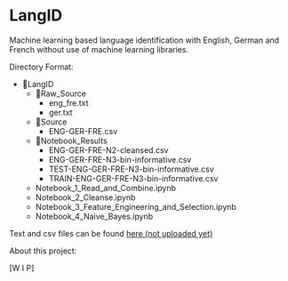 # LangID
Machine learning based language identification with English, German and French without use of machine learning libraries.

Directory Format:

- 📂LangID  
  - 📁Raw_Source  
    - eng_fre.txt  
    - ger.txt  
  - 📁Source  
    - ENG-GER-FRE.csv  
  - 📁Notebook_Results  
    - ENG-GER-FRE-N2-cleansed.csv  
    - ENG-GER-FRE-N3-bin-informative.csv  
    - TEST-ENG-GER-FRE-N3-bin-informative.csv  
    - TRAIN-ENG-GER-FRE-N3-bin-informative.csv  
  - Notebook_1_Read_and_Combine.ipynb  
  - Notebook_2_Cleanse.ipynb  
  - Notebook_3_Feature_Engineering_and_Selection.ipynb  
  - Notebook_4_Naive_Bayes.ipynb  
   
  
Text and csv files can be found [here (not uploaded yet)](www.notready.yet)

About this project:

[W I P]
